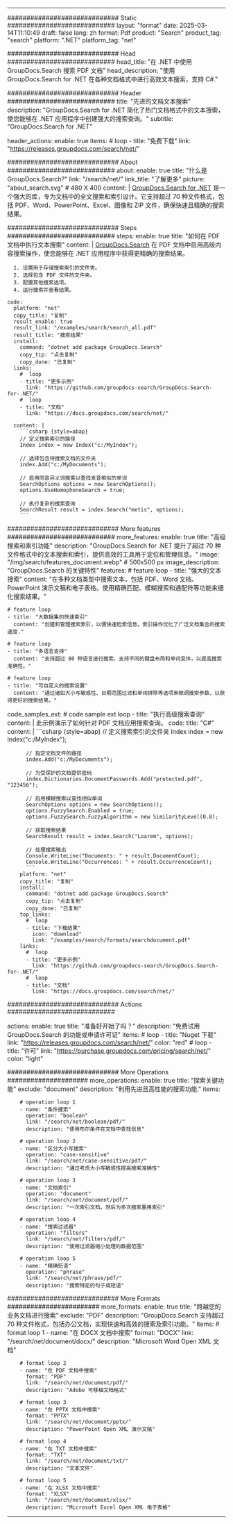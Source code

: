 
---
############################# Static ############################
layout: "format"
date:  2025-03-14T11:10:49
draft: false
lang: zh
format: Pdf
product: "Search"
product_tag: "search"
platform: ".NET"
platform_tag: "net"

############################# Head ############################
head_title: "在 .NET 中使用 GroupDocs.Search 搜索 PDF 文档"
head_description: "使用 GroupDocs.Search for .NET 在各种文档格式中进行高效文本搜索，支持 C#."

############################# Header ############################
title: "先进的文档文本搜索" 
description: "GroupDocs.Search for .NET 简化了热门文档格式中的文本搜索，使您能够在 .NET 应用程序中创建强大的搜索查询。"
subtitle: "GroupDocs.Search for .NET" 

header_actions:
  enable: true
  items:
    #  loop
    - title: "免费下载"
      link: "https://releases.groupdocs.com/search/net/"
      
############################# About ############################
about:
    enable: true
    title: "什么是 GroupDocs.Search?"
    link: "/search/net/"
    link_title: "了解更多"
    picture: "about_search.svg" # 480 X 400
    content: |
       [GroupDocs.Search for .NET](/search/net/) 是一个强大的库，专为文档中的全文搜索和索引设计。它支持超过 70 种文件格式，包括 PDF、Word、PowerPoint、Excel、图像和 ZIP 文件，确保快速且精确的搜索结果。

############################# Steps ############################
steps:
    enable: true
    title: "如何在 PDF 文档中执行文本搜索"
    content: |
      [GroupDocs.Search](/search/net/) 在 PDF 文档中启用高级内容搜索操作，使您能够在 .NET 应用程序中获得更精确的搜索结果。
      
      1. 设置用于存储搜索索引的文件夹。
      2. 选择包含 PDF 文件的文件夹。
      3. 配置其他搜索选项。
      4. 运行搜索并查看结果。
   
    code:
      platform: "net"
      copy_title: "复制"
      result_enable: true
      result_link: "/examples/search/search_all.pdf"
      result_title: "搜索结果"
      install:
        command: "dotnet add package GroupDocs.Search"
        copy_tip: "点击复制"
        copy_done: "已复制"
      links:
        #  loop
        - title: "更多示例"
          link: "https://github.com/groupdocs-search/GroupDocs.Search-for-.NET/"
        #  loop
        - title: "文档"
          link: "https://docs.groupdocs.com/search/net/"
          
      content: |
        ```csharp {style=abap}
        // 定义搜索索引的路径
        Index index = new Index("c:/MyIndex");

        // 选择包含待搜索文档的文件夹
        index.Add("c:/MyDocuments");

        // 启用同音异义词搜索以查找发音相似的单词
        SearchOptions options = new SearchOptions();
        options.UseHomophoneSearch = true;

        // 执行复杂的搜索查询
        SearchResult result = index.Search("metis", options);
        ```            

############################# More features ############################
more_features:
  enable: true
  title: "高级搜索和索引功能"
  description: "GroupDocs.Search for .NET 提升了超过 70 种文件格式中的文本搜索和索引，提供高效的工具用于定位和管理信息。"
  image: "/img/search/features_document.webp" # 500x500 px
  image_description: "GroupDocs.Search 的关键特性"
  features:
    # feature loop
    - title: "强大的文本搜索"
      content: "在多种文档类型中搜索文本，包括 PDF、Word 文档、PowerPoint 演示文稿和电子表格。使用精确匹配、模糊搜索和通配符等功能来细化搜索结果。"

    # feature loop
    - title: "大数据集的快速索引"
      content: "创建和管理搜索索引，以便快速检索信息。索引操作优化了广泛文档集合的搜索速度."

    # feature loop
    - title: "多语言支持"
      content: "支持超过 80 种语言进行搜索，支持不同的键盘布局和单词变体，以提高搜索准确性。"

    # feature loop
    - title: "可自定义的搜索设置"
      content: "通过诸如大小写敏感性、日期范围过滤和单词排除等选项来微调搜索参数，以获得更好的搜索结果。"
      
  code_samples_ext:
    # code sample ext loop
    - title: "执行高级搜索查询"
      content: |
        此示例演示了如何针对 PDF 文档应用搜索查询。
      code:
        title: "C#"
        content: |
          ```csharp {style=abap}
          // 定义搜索索引的文件夹
          Index index = new Index("c:/MyIndex");
              
          // 指定文档文件的路径
          index.Add("c:/MyDocuments");

          // 为受保护的文档提供密码
          index.Dictionaries.DocumentPasswords.Add("protected.pdf", "123456");

          // 启用模糊搜索以查找相似单词
          SearchOptions options = new SearchOptions();
          options.FuzzySearch.Enabled = true;
          options.FuzzySearch.FuzzyAlgorithm = new SimilarityLevel(0.8);

          // 获取搜索结果
          SearchResult result = index.Search("Loarem", options);
          
          // 处理搜索输出
          Console.WriteLine("Documents: " + result.DocumentCount);
          Console.WriteLine("Occurrences: " + result.OccurrenceCount);
          ```
        platform: "net"
        copy_title: "复制"
        install:
          command: "dotnet add package GroupDocs.Search"
          copy_tip: "点击复制"
          copy_done: "已复制"
        top_links:
          #  loop
          - title: "下载结果"
            icon: "download"
            link: "/examples/search/formats/searchdocument.pdf"
        links:
          #  loop
          - title: "更多示例"
            link: "https://github.com/groupdocs-search/GroupDocs.Search-for-.NET/"
          #  loop
          - title: "文档"
            link: "https://docs.groupdocs.com/search/net/"
            

            


############################# Actions ############################

actions:
  enable: true
  title: "准备好开始了吗？"
  description: "免费试用 GroupDocs.Search 的功能或申请许可证"
  items:
    #  loop
    - title: "Nuget 下载"
      link: "https://releases.groupdocs.com/search/net/"
      color: "red"
        #  loop
    - title: "许可"
      link: "https://purchase.groupdocs.com/pricing/search/net/"
      color: "light"


############################# More Operations #####################
more_operations:
    enable: true
    title: "探索关键功能"
    exclude: "document"
    description: "利用先进且高性能的搜索功能."
    items: 
          
        # operation loop 1
        - name: "条件搜索"
          operation: "boolean"
          link: "/search/net/boolean/pdf/"
          description: "使用布尔条件在文档中查找信息"

        # operation loop 2
        - name: "区分大小写搜索"
          operation: "case-sensitive"
          link: "/search/net/case-sensitive/pdf/"
          description: "通过考虑大小写敏感性提高搜索准确性"

        # operation loop 3
        - name: "文档索引"
          operation: "document"
          link: "/search/net/document/pdf/"
          description: "一次索引文档，然后为多次搜索重用索引"

        # operation loop 4
        - name: "搜索过滤器"
          operation: "filters"
          link: "/search/net/filters/pdf/"
          description: "使用过滤器缩小处理的数据范围"

        # operation loop 5
        - name: "精确短语"
          operation: "phrase"
          link: "/search/net/phrase/pdf/"
          description: "搜索特定的句子或短语"
          
        
          
############################# More Formats ########################
more_formats:
    enable: true
    title: "跨越您的业务文档进行搜索"
    exclude: "PDF"
    description: "GroupDocs.Search 支持超过 70 种文件格式，包括办公文档，实现快速和高效的搜索及索引功能。"
    items: 
        # format loop 1
        - name: "在 DOCX 文档中搜索"
          format: "DOCX"
          link: "/search/net/document/docx/"
          description: "Microsoft Word Open XML 文档"
          
        # format loop 2
        - name: "在 PDF 文档中搜索"
          format: "PDF"
          link: "/search/net/document/pdf/"
          description: "Adobe 可移植文档格式"
          
        # format loop 3
        - name: "在 PPTX 文档中搜索"
          format: "PPTX"
          link: "/search/net/document/pptx/"
          description: "PowerPoint Open XML 演示文稿"

        # format loop 4
        - name: "在 TXT 文档中搜索"
          format: "TXT"
          link: "/search/net/document/txt/"
          description: "文本文件"
          
        # format loop 5
        - name: "在 XLSX 文档中搜索"
          format: "XLSX"
          link: "/search/net/document/xlsx/"
          description: "Microsoft Excel Open XML 电子表格"
  

---